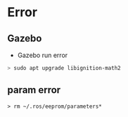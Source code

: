 # Error
## Gazebo
 * Gazebo run error
```bash
> sudo apt upgrade libignition-math2
```

## param error
```
> rm ~/.ros/eeprom/parameters*
```
